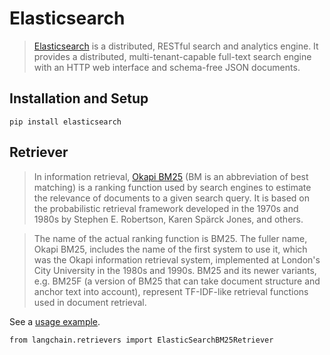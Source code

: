 Elasticsearch
=============

> [Elasticsearch](https://www.elastic.co/elasticsearch/) is a distributed, RESTful search and analytics engine. It provides a distributed, multi-tenant-capable full-text search engine with an HTTP web interface and schema-free JSON documents.

Installation and Setup[](#installation-and-setup "Direct link to Installation and Setup")
------------------------------------------------------------------------------------------

    pip install elasticsearch

Retriever[](#retriever "Direct link to Retriever")
---------------------------------------------------

> In information retrieval, [Okapi BM25](https://en.wikipedia.org/wiki/Okapi_BM25) (BM is an abbreviation of best matching) is a ranking function used by search engines to estimate the relevance of documents to a given search query. It is based on the probabilistic retrieval framework developed in the 1970s and 1980s by Stephen E. Robertson, Karen Spärck Jones, and others.

> The name of the actual ranking function is BM25. The fuller name, Okapi BM25, includes the name of the first system to use it, which was the Okapi information retrieval system, implemented at London's City University in the 1980s and 1990s. BM25 and its newer variants, e.g. BM25F (a version of BM25 that can take document structure and anchor text into account), represent TF-IDF-like retrieval functions used in document retrieval.

See a [usage example](/docs/integrations/retrievers/elastic_search_bm25).

    from langchain.retrievers import ElasticSearchBM25Retriever